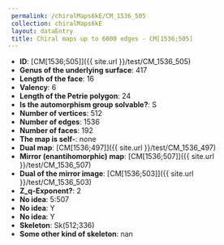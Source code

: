 ```yaml
--- 
 permalink: /chiralMaps6kE/CM_1536_505 
 collection: chiralMaps6kE
 layout: dataEntry
 title: Chiral maps up to 6000 edges - CM[1536;505]
---
```


- **ID**: [CM[1536;505]]({{ site.url }}/test/CM_1536_505)
- **Genus of the underlying surface**: 417
- **Length of the face**: 16
- **Valency**: 6
- **Length of the Petrie polygon**: 24
- **Is the automorphism group solvable?**: S
- **Number of vertices**: 512
- **Number of edges**: 1536
- **Number of faces**: 192
- **The map is self-**: none
- **Dual map**: [CM[1536;497]]({{ site.url }}/test/CM_1536_497)
- **Mirror (enantihomorphic) map**: [CM[1536;507]]({{ site.url }}/test/CM_1536_507)
- **Dual of the mirror image**: [CM[1536;503]]({{ site.url }}/test/CM_1536_503)
- **Z_q-Exponent?**: 2
- **No idea**:  5:507
- **No idea**: Y
- **No idea**: Y
- **Skeleton**: Sk(512;336)
- **Some other kind of skeleton**: nan
